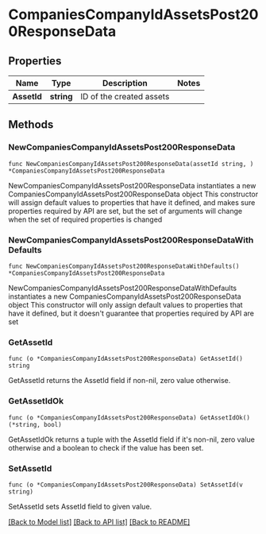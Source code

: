 # CompaniesCompanyIdAssetsPost200ResponseData

## Properties

Name | Type | Description | Notes
------------ | ------------- | ------------- | -------------
**AssetId** | **string** | ID of the created assets | 

## Methods

### NewCompaniesCompanyIdAssetsPost200ResponseData

`func NewCompaniesCompanyIdAssetsPost200ResponseData(assetId string, ) *CompaniesCompanyIdAssetsPost200ResponseData`

NewCompaniesCompanyIdAssetsPost200ResponseData instantiates a new CompaniesCompanyIdAssetsPost200ResponseData object
This constructor will assign default values to properties that have it defined,
and makes sure properties required by API are set, but the set of arguments
will change when the set of required properties is changed

### NewCompaniesCompanyIdAssetsPost200ResponseDataWithDefaults

`func NewCompaniesCompanyIdAssetsPost200ResponseDataWithDefaults() *CompaniesCompanyIdAssetsPost200ResponseData`

NewCompaniesCompanyIdAssetsPost200ResponseDataWithDefaults instantiates a new CompaniesCompanyIdAssetsPost200ResponseData object
This constructor will only assign default values to properties that have it defined,
but it doesn't guarantee that properties required by API are set

### GetAssetId

`func (o *CompaniesCompanyIdAssetsPost200ResponseData) GetAssetId() string`

GetAssetId returns the AssetId field if non-nil, zero value otherwise.

### GetAssetIdOk

`func (o *CompaniesCompanyIdAssetsPost200ResponseData) GetAssetIdOk() (*string, bool)`

GetAssetIdOk returns a tuple with the AssetId field if it's non-nil, zero value otherwise
and a boolean to check if the value has been set.

### SetAssetId

`func (o *CompaniesCompanyIdAssetsPost200ResponseData) SetAssetId(v string)`

SetAssetId sets AssetId field to given value.



[[Back to Model list]](../README.md#documentation-for-models) [[Back to API list]](../README.md#documentation-for-api-endpoints) [[Back to README]](../README.md)


